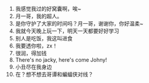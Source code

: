 1. 我感觉我过的好窝囊啊，唉~
1. 月一哥，我的超人。
1. 是你守护了大家的时间吗？月一哥，谢谢你，你好温柔~
1. 我就今天晚上玩一下，明天一天都要好好学习
1. 别人是吃饭，我这叫进食
1. 我要透你啦，zx！
1. 很润，得加钱
1. There's no jacky, here's come Johny!
1. 小丑尽在我身边
1. 在？想不想去哥谭和蝙蝠侠对线？
